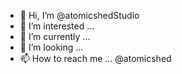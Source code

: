 - 👋 Hi, I’m @atomicshedStudio
- 👀 I’m interested ...
- 🌱 I’m currently ...
- 💞️ I’m looking ...
- 📫 How to reach me ... @atomicshed

<!---
atomicshedStudio/atomicshedStudio is a ✨ special ✨ repository because its `README.md` (this file) appears on your GitHub profile.
You can click the Preview link to take a look at your changes.
--->

